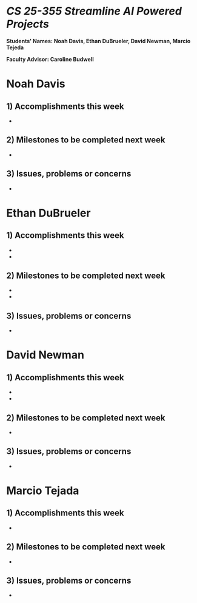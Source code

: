 # *CS 25-355 Streamline AI Powered Projects*

**Students' Names: Noah Davis, Ethan DuBrueler, David Newman, Marcio Tejeda**

**Faculty Advisor: Caroline Budwell**

# Noah Davis

## 1) Accomplishments this week ##
   -  

## 2) Milestones to be completed next week ##
   -  

## 3) Issues, problems or concerns ##
   - 

# Ethan DuBrueler

## 1) Accomplishments this week ##
   -  
   - 



## 2) Milestones to be completed next week ##
   -  
   -  


## 3) Issues, problems or concerns ##
   - 

# David Newman

## 1) Accomplishments this week ##
   -  
   -  

## 2) Milestones to be completed next week ##
   -  


## 3) Issues, problems or concerns ##
   -  



# Marcio Tejada

## 1) Accomplishments this week ##
   -  


## 2) Milestones to be completed next week ##
   -



 

## 3) Issues, problems or concerns ##
   - 
